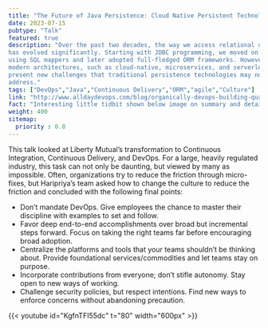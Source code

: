 ```yaml
---
title: "The Future of Java Persistence: Cloud Native Persistent Technology"
date: 2023-07-15
pubtype: "Talk"
featured: true
description: "Over the past two decades, the way we access relational databases from Java
has evolved significantly. Starting with JDBC programming, we moved on to
using SQL mappers and later adopted full-fledged ORM frameworks. However,
modern architectures, such as cloud-native, microservices, and serverless,
present new challenges that traditional persistence technologies may not fully
address."
tags: ["DevOps","Java","Continuous Delivery","ORM","agile","Culture"]
link: "http://www.alldaydevops.com/blog/organically-devops-building-quality-and-security-into-the-software-supply-chain-at-liberty-mutual"
fact: "Interesting little tidbit shown below image on summary and detail page"
weight: 400
sitemap:
  priority : 0.8
---
```



This talk looked at Liberty Mutual’s transformation to Continuous Integration, Continuous Delivery, and DevOps. For a large, heavily regulated industry, this task can not only be daunting, but viewed by many as impossible. Often, organizations try to reduce the friction through micro-fixes, but Haripriya’s team asked how to change the culture to reduce the friction and concluded with the following final points:

- Don’t mandate DevOps. Give employees the chance to master their discipline with examples to set and follow.
- Favor deep end-to-end accomplishments over broad but incremental steps forward. Focus on taking the right teams far before encouraging broad adoption.
- Centralize the platforms and tools that your teams shouldn’t be thinking about. Provide foundational services/commodities and let teams stay on purpose.
- Incorporate contributions from everyone; don’t stifle autonomy. Stay open to new ways of working.
- Challenge security policies, but respect intentions. Find new ways to enforce concerns without abandoning precaution.

{{< youtube id="KgfnTFI55dc" t="80" width="600px" >}}
